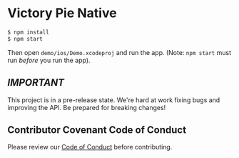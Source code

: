 # Victory Pie Native

```sh
$ npm install
$ npm start
```

Then open `demo/ios/Demo.xcodeproj` and run the app. (Note: `npm start` must run _before_ you run the app).

## _IMPORTANT_

This project is in a pre-release state. We're hard at work fixing bugs and improving the API. Be prepared for breaking changes!

## Contributor Covenant Code of Conduct

Please review our [Code of Conduct][code] before contributing.

[code]: https://github.com/FormidableLabs/builder-victory-component/blob/master/CONTRIBUTING.md#contributor-covenant-code-of-conduct
